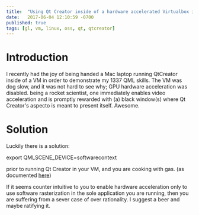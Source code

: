 ```yaml
---
title:  "Using Qt Creator inside of a hardware accelerated Virtualbox image"
date:   2017-06-04 12:10:59 -0700
published: true
tags: [gl, vm, linux, oss, qt, qtcreator]
---
```


# Introduction

I recently had the joy of being handed a Mac laptop running QtCreator inside of a VM in order to demonstrate my 1337 QML skills. The VM was dog slow, and it was not hard to see why; GPU hardware acceleration was disabled. being a rocket scientist, one immediately enables video acceleration and is promptly rewarded with (a) black window(s) where Qt Creator's aspecto is meant to present itself. Awesome.

# Solution

Luckily there is a solution:

export QMLSCENE_DEVICE=softwarecontext

prior to running Qt Creator in your VM, and you are cooking with gas. (as documented [here](http://doc.qt.io/QtQuick2DRenderer/))

If it seems counter intuitive to you to enable hardware acceleration only to use software rasterization in the sole application you are running, then you are suffering from a sever case of over rationality. I suggest a beer and maybe ratifying it.
